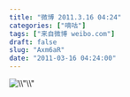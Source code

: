 ```yaml
---
title: "微博 2011.3.16 04:24"
categories: ["嘀咕"]
tags: ["来自微博 weibo.com"]
draft: false
slug: "Axm6aR"
date: "2011-03-16 04:24:00"
---
```


<p><img src=\\"O网页链接\\" alt=\\"\\" width=\\...O网页链接 ​​​​</p>
